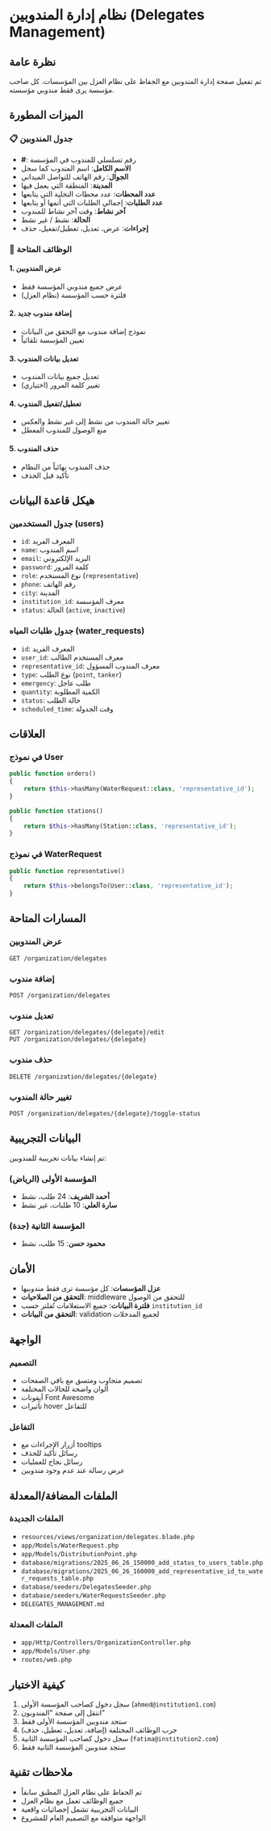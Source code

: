 # نظام إدارة المندوبين (Delegates Management)

## نظرة عامة

تم تفعيل صفحة إدارة المندوبين مع الحفاظ على نظام العزل بين المؤسسات. كل صاحب مؤسسة يرى فقط مندوبي مؤسسته.

## الميزات المطورة

### 📋 جدول المندوبين
- **#**: رقم تسلسلي للمندوب في المؤسسة
- **الاسم الكامل**: اسم المندوب كما سجل
- **الجوال**: رقم الهاتف للتواصل الميداني
- **المدينة**: المنطقة التي يعمل فيها
- **عدد المحطات**: عدد محطات التحلية التي يتابعها
- **عدد الطلبات**: إجمالي الطلبات التي أتمها أو يتابعها
- **آخر نشاط**: وقت آخر نشاط للمندوب
- **الحالة**: نشط / غير نشط
- **إجراءات**: عرض، تعديل، تعطيل/تفعيل، حذف

### 🔧 الوظائف المتاحة

#### 1. عرض المندوبين
- عرض جميع مندوبي المؤسسة فقط
- فلترة حسب المؤسسة (نظام العزل)

#### 2. إضافة مندوب جديد
- نموذج إضافة مندوب مع التحقق من البيانات
- تعيين المؤسسة تلقائياً

#### 3. تعديل بيانات المندوب
- تعديل جميع بيانات المندوب
- تغيير كلمة المرور (اختياري)

#### 4. تعطيل/تفعيل المندوب
- تغيير حالة المندوب من نشط إلى غير نشط والعكس
- منع الوصول للمندوب المعطل

#### 5. حذف المندوب
- حذف المندوب نهائياً من النظام
- تأكيد قبل الحذف

## هيكل قاعدة البيانات

### جدول المستخدمين (users)
- `id`: المعرف الفريد
- `name`: اسم المندوب
- `email`: البريد الإلكتروني
- `password`: كلمة المرور
- `role`: نوع المستخدم (`representative`)
- `phone`: رقم الهاتف
- `city`: المدينة
- `institution_id`: معرف المؤسسة
- `status`: الحالة (`active`, `inactive`)

### جدول طلبات المياه (water_requests)
- `id`: المعرف الفريد
- `user_id`: معرف المستخدم الطالب
- `representative_id`: معرف المندوب المسؤول
- `type`: نوع الطلب (`point`, `tanker`)
- `emergency`: طلب عاجل
- `quantity`: الكمية المطلوبة
- `status`: حالة الطلب
- `scheduled_time`: وقت الجدولة

## العلاقات

### في نموذج User
```php
public function orders()
{
    return $this->hasMany(WaterRequest::class, 'representative_id');
}

public function stations()
{
    return $this->hasMany(Station::class, 'representative_id');
}
```

### في نموذج WaterRequest
```php
public function representative()
{
    return $this->belongsTo(User::class, 'representative_id');
}
```

## المسارات المتاحة

### عرض المندوبين
```
GET /organization/delegates
```

### إضافة مندوب
```
POST /organization/delegates
```

### تعديل مندوب
```
GET /organization/delegates/{delegate}/edit
PUT /organization/delegates/{delegate}
```

### حذف مندوب
```
DELETE /organization/delegates/{delegate}
```

### تغيير حالة المندوب
```
POST /organization/delegates/{delegate}/toggle-status
```

## البيانات التجريبية

تم إنشاء بيانات تجريبية للمندوبين:

### المؤسسة الأولى (الرياض)
- **أحمد الشريف**: 24 طلب، نشط
- **سارة العلي**: 10 طلبات، غير نشط

### المؤسسة الثانية (جدة)
- **محمود حسن**: 15 طلب، نشط

## الأمان

- **عزل المؤسسات**: كل مؤسسة ترى فقط مندوبيها
- **التحقق من الصلاحيات**: middleware للتحقق من الوصول
- **فلترة البيانات**: جميع الاستعلامات تُفلتر حسب `institution_id`
- **التحقق من البيانات**: validation لجميع المدخلات

## الواجهة

### التصميم
- تصميم متجاوب ومتسق مع باقي الصفحات
- ألوان واضحة للحالات المختلفة
- أيقونات Font Awesome
- تأثيرات hover للتفاعل

### التفاعل
- أزرار الإجراءات مع tooltips
- رسائل تأكيد للحذف
- رسائل نجاح للعمليات
- عرض رسالة عند عدم وجود مندوبين

## الملفات المضافة/المعدلة

### الملفات الجديدة
- `resources/views/organization/delegates.blade.php`
- `app/Models/WaterRequest.php`
- `app/Models/DistributionPoint.php`
- `database/migrations/2025_06_26_150000_add_status_to_users_table.php`
- `database/migrations/2025_06_26_160000_add_representative_id_to_water_requests_table.php`
- `database/seeders/DelegatesSeeder.php`
- `database/seeders/WaterRequestsSeeder.php`
- `DELEGATES_MANAGEMENT.md`

### الملفات المعدلة
- `app/Http/Controllers/OrganizationController.php`
- `app/Models/User.php`
- `routes/web.php`

## كيفية الاختبار

1. سجل دخول كصاحب المؤسسة الأولى (`ahmed@institution1.com`)
2. انتقل إلى صفحة "المندوبون"
3. ستجد مندوبين المؤسسة الأولى فقط
4. جرب الوظائف المختلفة (إضافة، تعديل، تعطيل، حذف)
5. سجل دخول كصاحب المؤسسة الثانية (`fatima@institution2.com`)
6. ستجد مندوبين المؤسسة الثانية فقط

## ملاحظات تقنية

- تم الحفاظ على نظام العزل المطبق سابقاً
- جميع الوظائف تعمل مع نظام العزل
- البيانات التجريبية تشمل إحصائيات واقعية
- الواجهة متوافقة مع التصميم العام للمشروع 